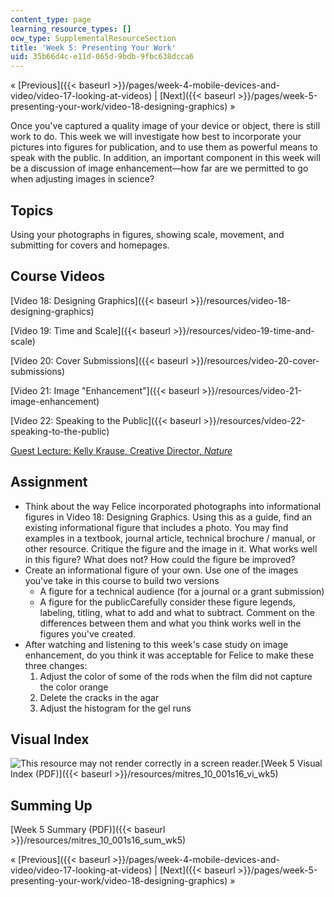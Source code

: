 ```yaml
---
content_type: page
learning_resource_types: []
ocw_type: SupplementalResourceSection
title: 'Week 5: Presenting Your Work'
uid: 35b66d4c-e11d-065d-9bdb-9fbc638dcca6
---
```


« [Previous]({{< baseurl >}}/pages/week-4-mobile-devices-and-video/video-17-looking-at-videos) | [Next]({{< baseurl >}}/pages/week-5-presenting-your-work/video-18-designing-graphics) »

Once you've captured a quality image of your device or object, there is still work to do. This week we will investigate how best to incorporate your pictures into figures for publication, and to use them as powerful means to speak with the public. In addition, an important component in this week will be a discussion of image enhancement—how far are we permitted to go when adjusting images in science?

Topics
------

Using your photographs in figures, showing scale, movement, and submitting for covers and homepages.

Course Videos
-------------

[Video 18: Designing Graphics]({{< baseurl >}}/resources/video-18-designing-graphics)

[Video 19: Time and Scale]({{< baseurl >}}/resources/video-19-time-and-scale)

[Video 20: Cover Submissions]({{< baseurl >}}/resources/video-20-cover-submissions)

[Video 21: Image "Enhancement"]({{< baseurl >}}/resources/video-21-image-enhancement)

[Video 22: Speaking to the Public]({{< baseurl >}}/resources/video-22-speaking-to-the-public)

[Guest Lecture: Kelly Krause, Creative Director, _Nature_](https://www.linkedin.com/in/kelly-krause-9a80ab5)

Assignment
----------

*   Think about the way Felice incorporated photographs into informational figures in Video 18: Designing Graphics. Using this as a guide, find an existing informational figure that includes a photo. You may find examples in a textbook, journal article, technical brochure / manual, or other resource. Critique the figure and the image in it. What works well in this figure? What does not? How could the figure be improved?
*   Create an informational figure of your own. Use one of the images you've take in this course to build two versions
    *   A figure for a technical audience (for a journal or a grant submission)
    *   A figure for the publicCarefully consider these figure legends, labeling, titling, what to add and what to subtract. Comment on the differences between them and what you think works well in the figures you've created.
*   After watching and listening to this week's case study on image enhancement, do you think it was acceptable for Felice to make these three changes:
    1.  Adjust the color of some of the rods when the film did not capture the color orange
    2.  Delete the cracks in the agar
    3.  Adjust the histogram for the gel runs

Visual Index
------------

![This resource may not render correctly in a screen reader.](/images/inacessible.gif)[Week 5 Visual Index (PDF)]({{< baseurl >}}/resources/mitres_10_001s16_vi_wk5)

Summing Up
----------

[Week 5 Summary (PDF)]({{< baseurl >}}/resources/mitres_10_001s16_sum_wk5)

« [Previous]({{< baseurl >}}/pages/week-4-mobile-devices-and-video/video-17-looking-at-videos) | [Next]({{< baseurl >}}/pages/week-5-presenting-your-work/video-18-designing-graphics) »